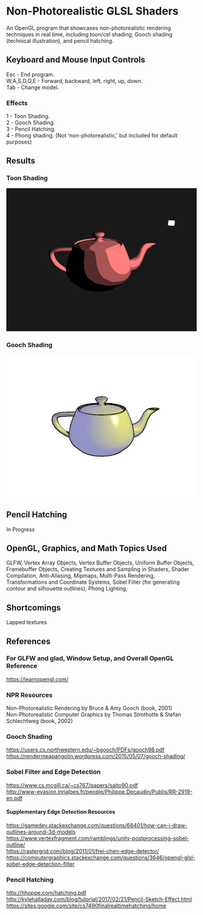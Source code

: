 # Non-Photorealistic GLSL Shaders

An OpenGL program that showcases non-photorealistic rendering techniques in real time, including toon/cel shading, Gooch shading (technical illustration), 
and pencil hatching.

## Keyboard and Mouse Input Controls

Esc - End program.  
W,A,S,D,Q,E - Forward, backward, left, right, up, down.  
Tab - Change model.

### Effects

1 - Toon Shading.  
2 - Gooch Shading.  
3 - Pencil Hatching.  
4 - Phong shading. (Not 'non-photorealistic,' but included for default purposes)  

## Results

### Toon Shading

![Utah Teapot with Toon Shading](./Results/ToonShading.PNG)

### Gooch Shading

![Utah Teapot with Gooch Shading](./Results/GoochShading.PNG)

## Pencil Hatching

In Progress

## OpenGL, Graphics, and Math Topics Used

GLFW, Vertex Array Objects, Vertex Buffer Objects, Uniform Buffer Objects, Framebuffer Objects, Creating Textures and Sampling in Shaders, Shader Compilation,
Anti-Aliasing, Mipmaps, Multi-Pass Rendering, Transformations and Coordinate Systems, Sobel Filter (for generating contour and silhouette outlines), Phong Lighting,

## Shortcomings

Lapped textures

## References

### For GLFW and glad, Window Setup, and Overall OpenGL Reference
https://learnopengl.com/

### NPR Resources
Non-Photorealistic Rendering by Bruce & Amy Gooch (book, 2001)  
Non-Photorealistic Computer Graphics by Thomas Strothotte & Stefan Schlechtweg (book, 2002)

### Gooch Shading
https://users.cs.northwestern.edu/~bgooch/PDFs/gooch98.pdf  
https://rendermeapangolin.wordpress.com/2015/05/07/gooch-shading/  

### Sobel Filter and Edge Detection
https://www.cs.mcgill.ca/~cs767/papers/saito90.pdf  
http://www-evasion.inrialpes.fr/people/Philippe.Decaudin/Publis/RR-2919-en.pdf  
	
#### Supplementary Edge Detection Resources
https://gamedev.stackexchange.com/questions/68401/how-can-i-draw-outlines-around-3d-models  
https://www.vertexfragment.com/ramblings/unity-postprocessing-sobel-outline/  
https://rastergrid.com/blog/2011/01/frei-chen-edge-detector/  
https://computergraphics.stackexchange.com/questions/3646/opengl-glsl-sobel-edge-detection-filter  
  
### Pencil Hatching
http://hhoppe.com/hatching.pdf  
http://kylehalladay.com/blog/tutorial/2017/02/21/Pencil-Sketch-Effect.html  
https://sites.google.com/site/cs7490finalrealtimehatching/home
